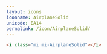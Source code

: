 ```yaml
---
layout: icons
iconname: AirplaneSolid
unicode: EA14
permalink: /icon/AirplaneSolid/
---
```


``` html
<i class="mi mi-AirplaneSolid"></i>
```
